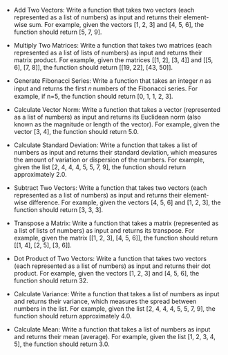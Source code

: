 * Add Two Vectors: Write a function that takes two vectors (each represented as a list of numbers) as input and returns their element-wise sum. For example, given the vectors [1, 2, 3] and [4, 5, 6], the function should return [5, 7, 9].

* Multiply Two Matrices: Write a function that takes two matrices (each represented as a list of lists of numbers) as input and returns their matrix product. For example, given the matrices [[1, 2], [3, 4]] and [[5, 6], [7, 8]], the function should return [[19, 22], [43, 50]].

* Generate Fibonacci Series: Write a function that takes an integer 𝑛 as input and returns the first 𝑛 numbers of the Fibonacci series. For example, if n=5, the function should return [0, 1, 1, 2, 3].

* Calculate Vector Norm: Write a function that takes a vector (represented as a list of numbers) as input and returns its Euclidean norm (also known as the magnitude or length of the vector). For example, given the vector [3, 4], the function should return 5.0.

* Calculate Standard Deviation: Write a function that takes a list of numbers as input and returns their standard deviation, which measures the amount of variation or dispersion of the numbers. For example, given the list [2, 4, 4, 4, 5, 5, 7, 9], the function should return approximately 2.0.

* Subtract Two Vectors: Write a function that takes two vectors (each represented as a list of numbers) as input and returns their element-wise difference. For example, given the vectors [4, 5, 6] and [1, 2, 3], the function should return [3, 3, 3].

* Transpose a Matrix: Write a function that takes a matrix (represented as a list of lists of numbers) as input and returns its transpose. For example, given the matrix [[1, 2, 3], [4, 5, 6]], the function should return [[1, 4], [2, 5], [3, 6]].

* Dot Product of Two Vectors: Write a function that takes two vectors (each represented as a list of numbers) as input and returns their dot product. For example, given the vectors [1, 2, 3] and [4, 5, 6], the function should return 32.

* Calculate Variance: Write a function that takes a list of numbers as input and returns their variance, which measures the spread between numbers in the list. For example, given the list [2, 4, 4, 4, 5, 5, 7, 9], the function should return approximately 4.0.

* Calculate Mean: Write a function that takes a list of numbers as input and returns their mean (average). For example, given the list [1, 2, 3, 4, 5], the function should return 3.0.

